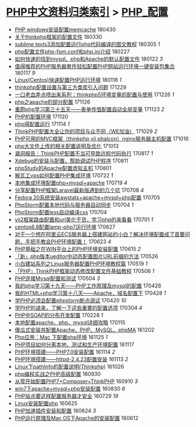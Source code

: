 [PHP中文资料归类索引](../README.md) > [PHP_配置](PHP_配置.md)
====
- [PHP windows安装配置memcache](http://jkwz.applinzi.com/ittc/7097685530487817222.html#PHP+windows%E5%AE%89%E8%A3%85%E9%85%8D%E7%BD%AEmemcache) 180430  
- [关于thinkphp框架的配置文件](http://jkwz.applinzi.com/ittc/7086275962788643851.html#%E5%85%B3%E4%BA%8Ethinkphp%E6%A1%86%E6%9E%B6%E7%9A%84%E9%85%8D%E7%BD%AE%E6%96%87%E4%BB%B6) 180330  
- [sublime texts3添加配置运行php代码编译的图文教程](http://jkwz.applinzi.com/ittc/7076905293915358225.html#sublime+texts3%E6%B7%BB%E5%8A%A0%E9%85%8D%E7%BD%AE%E8%BF%90%E8%A1%8Cphp%E4%BB%A3%E7%A0%81%E7%BC%96%E8%AF%91%E7%9A%84%E5%9B%BE%E6%96%87%E6%95%99%E7%A8%8B) 180305 *1* 
- [php配置文件php-fpm.conf和php.ini介绍](http://jkwz.applinzi.com/ittc/7074912889318409233.html#php%E9%85%8D%E7%BD%AE%E6%96%87%E4%BB%B6php-fpm.conf%E5%92%8Cphp.ini%E4%BB%8B%E7%BB%8D) 180227  
- [如何快速的找到mysql、php和Apache的默认配置文件](http://jkwz.applinzi.com/ittc/7060584521890530320.html#%E5%A6%82%E4%BD%95%E5%BF%AB%E9%80%9F%E7%9A%84%E6%89%BE%E5%88%B0mysql%E3%80%81php%E5%92%8CApache%E7%9A%84%E9%BB%98%E8%AE%A4%E9%85%8D%E7%BD%AE%E6%96%87%E4%BB%B6) 180122 *3* 
- [值得推荐的PHP服务器套件轻松配置PHP网站运行环境一键安装包集合](http://jkwz.applinzi.com/ittc/7059631526709298192.html#%E5%80%BC%E5%BE%97%E6%8E%A8%E8%8D%90%E7%9A%84PHP%E6%9C%8D%E5%8A%A1%E5%99%A8%E5%A5%97%E4%BB%B6%E8%BD%BB%E6%9D%BE%E9%85%8D%E7%BD%AEPHP%E7%BD%91%E7%AB%99%E8%BF%90%E8%A1%8C%E7%8E%AF%E5%A2%83%E4%B8%80%E9%94%AE%E5%AE%89%E8%A3%85%E5%8C%85%E9%9B%86%E5%90%88) 180117 *9* 
- [Linux(Centos)快速配置PHP运行环境](http://jkwz.applinzi.com/ittc/7059092414050862091.html#Linux%28Centos%29%E5%BF%AB%E9%80%9F%E9%85%8D%E7%BD%AEPHP%E8%BF%90%E8%A1%8C%E7%8E%AF%E5%A2%83) 180116 *1* 
- [thinkphp配置设置与第三方类库引入问题](http://jkwz.applinzi.com/ittc/7052526456914052112.html#thinkphp%E9%85%8D%E7%BD%AE%E8%AE%BE%E7%BD%AE%E4%B8%8E%E7%AC%AC%E4%B8%89%E6%96%B9%E7%B1%BB%E5%BA%93%E5%BC%95%E5%85%A5%E9%97%AE%E9%A2%98) 171229  
- [一口老血差点喷出来系列：thinkphp5环境变量的配置与使用](http://jkwz.applinzi.com/ittc/7051515957841757201.html#%E4%B8%80%E5%8F%A3%E8%80%81%E8%A1%80%E5%B7%AE%E7%82%B9%E5%96%B7%E5%87%BA%E6%9D%A5%E7%B3%BB%E5%88%97%EF%BC%9Athinkphp5%E7%8E%AF%E5%A2%83%E5%8F%98%E9%87%8F%E7%9A%84%E9%85%8D%E7%BD%AE%E4%B8%8E%E4%BD%BF%E7%94%A8) 171226 *1* 
- [php之apache的部分配置](http://jkwz.applinzi.com/ittc/7040393948718171152.html#php%E4%B9%8Bapache%E7%9A%84%E9%83%A8%E5%88%86%E9%85%8D%E7%BD%AE) 171126  
- [重蔚php学习第三十五天——表单传值配置自动全局变量](http://jkwz.applinzi.com/ittc/7039085530262799376.html#%E9%87%8D%E8%94%9Aphp%E5%AD%A6%E4%B9%A0%E7%AC%AC%E4%B8%89%E5%8D%81%E4%BA%94%E5%A4%A9%E2%80%94%E2%80%94%E8%A1%A8%E5%8D%95%E4%BC%A0%E5%80%BC%E9%85%8D%E7%BD%AE%E8%87%AA%E5%8A%A8%E5%85%A8%E5%B1%80%E5%8F%98%E9%87%8F) 171123 *2* 
- [PHP的配置环境](http://jkwz.applinzi.com/ittc/7038175855887533072.html#PHP%E7%9A%84%E9%85%8D%E7%BD%AE%E7%8E%AF%E5%A2%83) 171120  
- [php得配置运行](http://jkwz.applinzi.com/ittc/7035888561272914960.html#php%E5%BE%97%E9%85%8D%E7%BD%AE%E8%BF%90%E8%A1%8C) 171114 *1* 
- [ThinkPHP配置大全让你的项目与众不同（WE加油）](http://jkwz.applinzi.com/ittc/7029864698063881232.html#ThinkPHP%E9%85%8D%E7%BD%AE%E5%A4%A7%E5%85%A8%E8%AE%A9%E4%BD%A0%E7%9A%84%E9%A1%B9%E7%9B%AE%E4%B8%8E%E4%BC%97%E4%B8%8D%E5%90%8C%EF%BC%88WE%E5%8A%A0%E6%B2%B9%EF%BC%89) 171029 *2* 
- [PHP可用的MVC框架（thinkphp,yii,phalcon）nginx服务器主机配置](http://jkwz.applinzi.com/ittc/7025080338634769424.html#PHP%E5%8F%AF%E7%94%A8%E7%9A%84MVC%E6%A1%86%E6%9E%B6%EF%BC%88thinkphp%2Cyii%2Cphalcon%EF%BC%89nginx%E6%9C%8D%E5%8A%A1%E5%99%A8%E4%B8%BB%E6%9C%BA%E9%85%8D%E7%BD%AE) 171016  
- [php大文件上传的相关配置说明及优化](http://jkwz.applinzi.com/ittc/7024029642170827793.html#php%E5%A4%A7%E6%96%87%E4%BB%B6%E4%B8%8A%E4%BC%A0%E7%9A%84%E7%9B%B8%E5%85%B3%E9%85%8D%E7%BD%AE%E8%AF%B4%E6%98%8E%E5%8F%8A%E4%BC%98%E5%8C%96) 171013  
- [漏洞报告｜ThinkPHP配置不当可导致远程代码执行](http://jkwz.applinzi.com/ittc/7002715003575338000.html#%E6%BC%8F%E6%B4%9E%E6%8A%A5%E5%91%8A%EF%BD%9CThinkPHP%E9%85%8D%E7%BD%AE%E4%B8%8D%E5%BD%93%E5%8F%AF%E5%AF%BC%E8%87%B4%E8%BF%9C%E7%A8%8B%E4%BB%A3%E7%A0%81%E6%89%A7%E8%A1%8C) 170817 *1* 
- [Xdebug的安装与配置，帮助调试PHP程序](http://jkwz.applinzi.com/ittc/7000646052930389008.html#Xdebug%E7%9A%84%E5%AE%89%E8%A3%85%E4%B8%8E%E9%85%8D%E7%BD%AE%EF%BC%8C%E5%B8%AE%E5%8A%A9%E8%B0%83%E8%AF%95PHP%E7%A8%8B%E5%BA%8F) 170811  
- [phpStudy的Apache配置虚拟主机](http://jkwz.applinzi.com/ittc/6996762318804091921.html#phpStudy%E7%9A%84Apache%E9%85%8D%E7%BD%AE%E8%99%9A%E6%8B%9F%E4%B8%BB%E6%9C%BA) 170801  
- [搬瓦工vps如何配置PHP集成环境](http://jkwz.applinzi.com/ittc/6993093502014325776.html#%E6%90%AC%E7%93%A6%E5%B7%A5vps%E5%A6%82%E4%BD%95%E9%85%8D%E7%BD%AEPHP%E9%9B%86%E6%88%90%E7%8E%AF%E5%A2%83) 170722 *1* 
- [本地集成环境配置php+mysql+apache](http://jkwz.applinzi.com/ittc/6992049529321686032.html#%E6%9C%AC%E5%9C%B0%E9%9B%86%E6%88%90%E7%8E%AF%E5%A2%83%E9%85%8D%E7%BD%AEphp%2Bmysql%2Bapache) 170719 *4* 
- [分享配置PHP框架Laravel最新版遇到的几个坑](http://jkwz.applinzi.com/ittc/6987948442004227076.html#%E5%88%86%E4%BA%AB%E9%85%8D%E7%BD%AEPHP%E6%A1%86%E6%9E%B6Laravel%E6%9C%80%E6%96%B0%E7%89%88%E9%81%87%E5%88%B0%E7%9A%84%E5%87%A0%E4%B8%AA%E5%9D%91) 170708 *4* 
- [Fedora 20系统安装awstats+apache+mysql+php配置](http://jkwz.applinzi.com/ittc/6986769845994390533.html#Fedora+20%E7%B3%BB%E7%BB%9F%E5%AE%89%E8%A3%85awstats%2Bapache%2Bmysql%2Bphp%E9%85%8D%E7%BD%AE) 170705  
- [PhpStorm配置本地代码与服务器自动同步](http://jkwz.applinzi.com/ittc/6986403205117117444.html#PhpStorm%E9%85%8D%E7%BD%AE%E6%9C%AC%E5%9C%B0%E4%BB%A3%E7%A0%81%E4%B8%8E%E6%9C%8D%E5%8A%A1%E5%99%A8%E8%87%AA%E5%8A%A8%E5%90%8C%E6%AD%A5) 170704 *1* 
- [PhpStorm配置less自动编译css](http://jkwz.applinzi.com/ittc/6986378962098734084.html#PhpStorm%E9%85%8D%E7%BD%AEless%E8%87%AA%E5%8A%A8%E7%BC%96%E8%AF%91css) 170704  
- [yii2框架路由配置和url美化干货，学习php的来看看](http://jkwz.applinzi.com/ittc/6984992109487457285.html#yii2%E6%A1%86%E6%9E%B6%E8%B7%AF%E7%94%B1%E9%85%8D%E7%BD%AE%E5%92%8Curl%E7%BE%8E%E5%8C%96%E5%B9%B2%E8%B4%A7%EF%BC%8C%E5%AD%A6%E4%B9%A0php%E7%9A%84%E6%9D%A5%E7%9C%8B%E7%9C%8B) 170701 *1* 
- [centos6.8配置lamp-php7运行环境](http://jkwz.applinzi.com/ittc/6983520897787757573.html#centos6.8%E9%85%8D%E7%BD%AElamp-php7%E8%BF%90%E8%A1%8C%E7%8E%AF%E5%A2%83) 170627  
- [对于一个想在阿里云ECS服务器上搭建网站的小白？解决环境配置成了首要问题，手把手教会PHP环境配置！](http://jkwz.applinzi.com/ittc/6982401408757138436.html#%E5%AF%B9%E4%BA%8E%E4%B8%80%E4%B8%AA%E6%83%B3%E5%9C%A8%E9%98%BF%E9%87%8C%E4%BA%91ECS%E6%9C%8D%E5%8A%A1%E5%99%A8%E4%B8%8A%E6%90%AD%E5%BB%BA%E7%BD%91%E7%AB%99%E7%9A%84%E5%B0%8F%E7%99%BD%EF%BC%9F%E8%A7%A3%E5%86%B3%E7%8E%AF%E5%A2%83%E9%85%8D%E7%BD%AE%E6%88%90%E4%BA%86%E9%A6%96%E8%A6%81%E9%97%AE%E9%A2%98%EF%BC%8C%E6%89%8B%E6%8A%8A%E6%89%8B%E6%95%99%E4%BC%9APHP%E7%8E%AF%E5%A2%83%E9%85%8D%E7%BD%AE%EF%BC%81) 170623 *4* 
- [PHP基础之在WIN平台上的PHP环境安装配置](http://jkwz.applinzi.com/ittc/6979106495151997957.html#PHP%E5%9F%BA%E7%A1%80%E4%B9%8B%E5%9C%A8WIN%E5%B9%B3%E5%8F%B0%E4%B8%8A%E7%9A%84PHP%E7%8E%AF%E5%A2%83%E5%AE%89%E8%A3%85%E9%85%8D%E7%BD%AE) 170615 *2* 
- [「新」php版本ueditor中动态配置图片URL前缀的方法](http://jkwz.applinzi.com/ittc/6971928863155160068.html#%E3%80%8C%E6%96%B0%E3%80%8Dphp%E7%89%88%E6%9C%ACueditor%E4%B8%AD%E5%8A%A8%E6%80%81%E9%85%8D%E7%BD%AE%E5%9B%BE%E7%89%87URL%E5%89%8D%E7%BC%80%E7%9A%84%E6%96%B9%E6%B3%95) 170526  
- [小白建站系列之Linux服务器配置PHP环境教程篇](http://jkwz.applinzi.com/ittc/6969390017041400837.html#%E5%B0%8F%E7%99%BD%E5%BB%BA%E7%AB%99%E7%B3%BB%E5%88%97%E4%B9%8BLinux%E6%9C%8D%E5%8A%A1%E5%99%A8%E9%85%8D%E7%BD%AEPHP%E7%8E%AF%E5%A2%83%E6%95%99%E7%A8%8B%E7%AF%87) 170519 *1* 
- [「PHP」ThinkPHP框架动态修改配置文件基础教程](http://jkwz.applinzi.com/ittc/6964362799026275333.html#%E3%80%8CPHP%E3%80%8DThinkPHP%E6%A1%86%E6%9E%B6%E5%8A%A8%E6%80%81%E4%BF%AE%E6%94%B9%E9%85%8D%E7%BD%AE%E6%96%87%E4%BB%B6%E5%9F%BA%E7%A1%80%E6%95%99%E7%A8%8B) 170506 *1* 
- [PHP连接Mysql配置和测试](http://jkwz.applinzi.com/ittc/6963513586310710277.html#PHP%E8%BF%9E%E6%8E%A5Mysql%E9%85%8D%E7%BD%AE%E5%92%8C%E6%B5%8B%E8%AF%95) 170504 *3* 
- [我的php学习第十九天——PHP工作原理及mysql的配置](http://jkwz.applinzi.com/ittc/6961506419181356036.html#%E6%88%91%E7%9A%84php%E5%AD%A6%E4%B9%A0%E7%AC%AC%E5%8D%81%E4%B9%9D%E5%A4%A9%E2%80%94%E2%80%94PHP%E5%B7%A5%E4%BD%9C%E5%8E%9F%E7%90%86%E5%8F%8Amysql%E7%9A%84%E9%85%8D%E7%BD%AE) 170428  
- [我的HTML+php学习第十八天——Apache，域名配置下](http://jkwz.applinzi.com/ittc/6961258168360371205.html#%E6%88%91%E7%9A%84HTML%2Bphp%E5%AD%A6%E4%B9%A0%E7%AC%AC%E5%8D%81%E5%85%AB%E5%A4%A9%E2%80%94%E2%80%94Apache%EF%BC%8C%E5%9F%9F%E5%90%8D%E9%85%8D%E7%BD%AE%E4%B8%8B) 170428 *1* 
- [学PHP必须会配置phpstorm断点调试](http://jkwz.applinzi.com/ittc/6954340173545473029.html#%E5%AD%A6PHP%E5%BF%85%E9%A1%BB%E4%BC%9A%E9%85%8D%E7%BD%AEphpstorm%E6%96%AD%E7%82%B9%E8%B0%83%E8%AF%95) 170420 *10* 
- [学PHP的进来，了解一下这些重要的配置选项](http://jkwz.applinzi.com/ittc/6941301859280225285.html#%E5%AD%A6PHP%E7%9A%84%E8%BF%9B%E6%9D%A5%EF%BC%8C%E4%BA%86%E8%A7%A3%E4%B8%80%E4%B8%8B%E8%BF%99%E4%BA%9B%E9%87%8D%E8%A6%81%E7%9A%84%E9%85%8D%E7%BD%AE%E9%80%89%E9%A1%B9) 170304 *4* 
- [PHP中SOAP的分布开发配置](http://jkwz.applinzi.com/ittc/6939753502741103620.html#PHP%E4%B8%ADSOAP%E7%9A%84%E5%88%86%E5%B8%83%E5%BC%80%E5%8F%91%E9%85%8D%E7%BD%AE) 170228 *1* 
- [本地配置apache、php、mysql详细攻略](http://jkwz.applinzi.com/ittc/6923384371997574149.html#%E6%9C%AC%E5%9C%B0%E9%85%8D%E7%BD%AEapache%E3%80%81php%E3%80%81mysql%E8%AF%A6%E7%BB%86%E6%94%BB%E7%95%A5) 170115  
- [傻瓜式安装并配置Apache、PHP、MySQL、phpMA](http://jkwz.applinzi.com/ittc/6907032652212601861.html#%E5%82%BB%E7%93%9C%E5%BC%8F%E5%AE%89%E8%A3%85%E5%B9%B6%E9%85%8D%E7%BD%AEApache%E3%80%81PHP%E3%80%81MySQL%E3%80%81phpMA) 161202  
- [Php应用：Mac 下配置php环境](http://jkwz.applinzi.com/ittc/6904478957906166788.html#Php%E5%BA%94%E7%94%A8%EF%BC%9AMac+%E4%B8%8B%E9%85%8D%E7%BD%AEphp%E7%8E%AF%E5%A2%83) 161125 *1* 
- [PHP项目如何分离本地、测试和生产环境配置](http://jkwz.applinzi.com/ittc/6901322664529888260.html#PHP%E9%A1%B9%E7%9B%AE%E5%A6%82%E4%BD%95%E5%88%86%E7%A6%BB%E6%9C%AC%E5%9C%B0%E3%80%81%E6%B5%8B%E8%AF%95%E5%92%8C%E7%94%9F%E4%BA%A7%E7%8E%AF%E5%A2%83%E9%85%8D%E7%BD%AE) 161117  
- [PHP环境搭建——PHP7.0安装配置](http://jkwz.applinzi.com/ittc/6899779743347377156.html#PHP%E7%8E%AF%E5%A2%83%E6%90%AD%E5%BB%BA%E2%80%94%E2%80%94PHP7.0%E5%AE%89%E8%A3%85%E9%85%8D%E7%BD%AE) 161114 *2* 
- [PHP环境搭建——httpd-2.4.23配置安装](http://jkwz.applinzi.com/ittc/6899774568964555780.html#PHP%E7%8E%AF%E5%A2%83%E6%90%AD%E5%BB%BA%E2%80%94%E2%80%94httpd-2.4.23%E9%85%8D%E7%BD%AE%E5%AE%89%E8%A3%85) 161113 *2* 
- [Linux下pathInfo的配置说明(Thinkphp)](http://jkwz.applinzi.com/ittc/6892871753797207044.html#Linux%E4%B8%8BpathInfo%E7%9A%84%E9%85%8D%E7%BD%AE%E8%AF%B4%E6%98%8E%28Thinkphp%29) 161026  
- [php编程实战之PHP高级配置](http://jkwz.applinzi.com/ittc/6883580600853726213.html#php%E7%BC%96%E7%A8%8B%E5%AE%9E%E6%88%98%E4%B9%8BPHP%E9%AB%98%E7%BA%A7%E9%85%8D%E7%BD%AE) 160930  
- [从零开始配置PHP7+Composer+ThinkPHP](http://jkwz.applinzi.com/ittc/6876131069723673604.html#%E4%BB%8E%E9%9B%B6%E5%BC%80%E5%A7%8B%E9%85%8D%E7%BD%AEPHP7%2BComposer%2BThinkPHP) 160910 *3* 
- [win7下apache+mysql+php安装配置](http://jkwz.applinzi.com/ittc/6872281137887577092.html#win7%E4%B8%8Bapache%2Bmysql%2Bphp%E5%AE%89%E8%A3%85%E9%85%8D%E7%BD%AE) 160830 *6* 
- [PHP站点要这样配置服务器才安全](http://jkwz.applinzi.com/ittc/6860219521398473732.html#PHP%E7%AB%99%E7%82%B9%E8%A6%81%E8%BF%99%E6%A0%B7%E9%85%8D%E7%BD%AE%E6%9C%8D%E5%8A%A1%E5%99%A8%E6%89%8D%E5%AE%89%E5%85%A8) 160729 *19* 
- [Linux安装配置php](http://jkwz.applinzi.com/ittc/6847748404570227717.html#Linux%E5%AE%89%E8%A3%85%E9%85%8D%E7%BD%AEphp) 160625  
- [PHP加速插件安装和配置](http://jkwz.applinzi.com/ittc/6847050253609731076.html#PHP%E5%8A%A0%E9%80%9F%E6%8F%92%E4%BB%B6%E5%AE%89%E8%A3%85%E5%92%8C%E9%85%8D%E7%BD%AE) 160624 *3* 
- [PHP运行原理及Mac OS下Apache的安装配置](http://jkwz.applinzi.com/ittc/6842868651073733637.html#PHP%E8%BF%90%E8%A1%8C%E5%8E%9F%E7%90%86%E5%8F%8AMac+OS%E4%B8%8BApache%E7%9A%84%E5%AE%89%E8%A3%85%E9%85%8D%E7%BD%AE) 160612  
